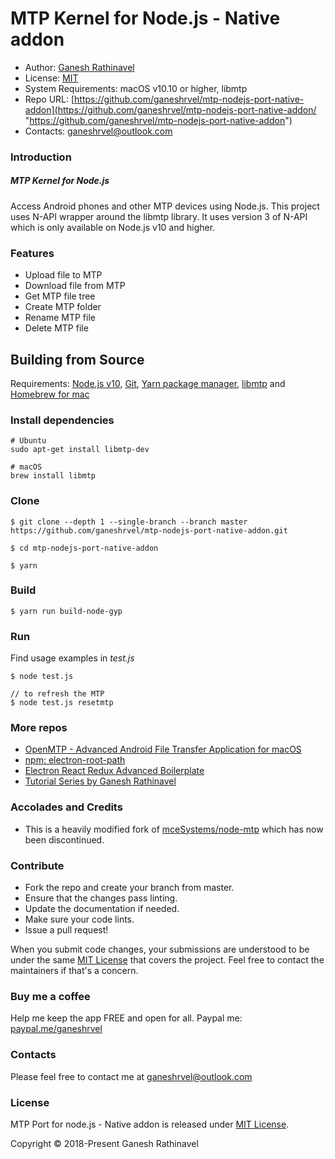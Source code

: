 # MTP Kernel for Node.js - Native addon

- Author: [Ganesh Rathinavel](https://www.linkedin.com/in/ganeshrvel "Ganesh Rathinavel")
- License: [MIT](https://github.com/ganeshrvel/mtp-nodejs-port-native-addon/blob/master/LICENSE "MIT")
- System Requirements: macOS v10.10 or higher, libmtp
- Repo URL: [https://github.com/ganeshrvel/mtp-nodejs-port-native-addon](https://github.com/ganeshrvel/mtp-nodejs-port-native-addon/ "https://github.com/ganeshrvel/mtp-nodejs-port-native-addon")
- Contacts: ganeshrvel@outlook.com


### Introduction

##### MTP Kernel for Node.js

Access Android phones and other MTP devices using Node.js. This project uses N-API wrapper around the libmtp library. It uses version 3 of N-API which is only available on Node.js v10 and higher.

### Features
- Upload file to MTP
- Download file from MTP
- Get MTP file tree
- Create MTP folder
- Rename MTP file
- Delete MTP file

## Building from Source

Requirements: [Node.js v10](https://nodejs.org/en/download/ "Install Node.js v10"), [Git](https://git-scm.com/book/en/v2/Getting-Started-Installing-Git "Install Git"), [Yarn package manager](https://yarnpkg.com/lang/en/docs/install/ "Install Yarn package manager"), [libmtp](http://libmtp.sourceforge.net/ "libmtp") and [Homebrew for mac](https://brew.sh/ "Homebrew for mac")

### Install dependencies
```shell
# Ubuntu
sudo apt-get install libmtp-dev
	
# macOS
brew install libmtp
```

### Clone
```shell
$ git clone --depth 1 --single-branch --branch master https://github.com/ganeshrvel/mtp-nodejs-port-native-addon.git

$ cd mtp-nodejs-port-native-addon
```

```shell
$ yarn
```

### Build
```shell
$ yarn run build-node-gyp
```

### Run

Find usage examples in *test.js*

```shell
$ node test.js

// to refresh the MTP
$ node test.js resetmtp

```

### More repos

- [OpenMTP  - Advanced Android File Transfer Application for macOS](https://github.com/ganeshrvel/openmtp "OpenMTP  - Advanced Android File Transfer Application for macOS")
- [npm: electron-root-path](https://github.com/ganeshrvel/npm-electron-root-path "Get the root path of an Electron Application")
- [Electron React Redux Advanced Boilerplate](https://github.com/ganeshrvel/electron-react-redux-advanced-boilerplate "Electron React Redux advanced boilerplate")
- [Tutorial Series by Ganesh Rathinavel](https://github.com/ganeshrvel/tutorial-series-ganesh-rathinavel "Tutorial Series by Ganesh Rathinavel")

### Accolades and Credits

- This is a heavily modified fork of [mceSystems/node-mtp](https://github.com/mceSystems/node-mtp "mceSystems/node-mtp") which has now been discontinued.


### Contribute
- Fork the repo and create your branch from master.
- Ensure that the changes pass linting.
- Update the documentation if needed.
- Make sure your code lints.
- Issue a pull request!

When you submit code changes, your submissions are understood to be under the same [MIT License](https://github.com/ganeshrvel/mtp-nodejs-port-native-addon/blob/master/LICENSE "MIT License") that covers the project. Feel free to contact the maintainers if that's a concern.


### Buy me a coffee
Help me keep the app FREE and open for all.
Paypal me: [paypal.me/ganeshrvel](https://paypal.me/ganeshrvel "paypal.me/ganeshrvel")

### Contacts
Please feel free to contact me at ganeshrvel@outlook.com

### License
MTP Port for node.js - Native addon is released under [MIT License](https://github.com/ganeshrvel/mtp-nodejs-port-native-addon/blob/master/LICENSE "MIT License").

Copyright © 2018-Present Ganesh Rathinavel
